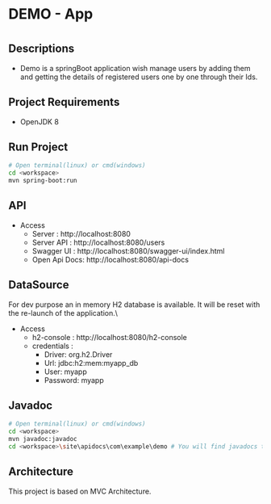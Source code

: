 # DEMO - App

#


## Descriptions
- Demo is a springBoot application wish manage users by adding them 
and getting the details of registered users one by one through their Ids.

## Project Requirements

- OpenJDK 8

## Run Project

```bash
# Open terminal(linux) or cmd(windows)
cd <workspace>
mvn spring-boot:run
```

## API

- Access
    - Server : http://localhost:8080
    - Server API : http://localhost:8080/users
    - Swagger UI : http://localhost:8080/swagger-ui/index.html
    - Open Api Docs: http://localhost:8080/api-docs

## DataSource

For dev purpose an in memory H2 database is available.
It will be reset with the re-launch of the application.\

- Access
  - h2-console : http://localhost:8080/h2-console
  - credentials : 
    - Driver: org.h2.Driver
    - Url: jdbc:h2:mem:myapp_db
    - User: myapp
    - Password: myapp

## Javadoc

```bash
# Open terminal(linux) or cmd(windows)
cd <workspace>
mvn javadoc:javadoc
cd <workspace>\site\apidocs\com\example\demo # You will find javadocs there
```

## Architecture

This project is based on MVC Architecture.
